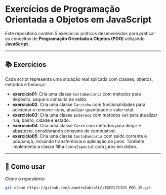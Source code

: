 # Exercícios de Programação Orientada a Objetos em JavaScript

Este repositório contém 5 exercícios práticos desenvolvidos para praticar os conceitos de **Programação Orientada a Objetos (POO)** utilizando **JavaScript**.

---

## 📚 Exercícios

Cada script representa uma situação real aplicada com classes, objetos, métodos e herança:

- **exercicio01**: Cria uma classe `ContaBancaria` com métodos para depósito, saque e consulta de saldo.
- **exercicio02**: Cria uma classe `Carrinho` com funcionalidades para adicionar e remover itens, atualizar quantidade e valor total.
- **exercicio03**: Cria uma classe `Endereco` com métodos `set` para atualizar rua, bairro, cidade e estado.
- **exercicio04**: Cria uma classe `Carro` com métodos para dirigir e abastecer, considerando consumo de combustível.
- **exercicio05**: Cria uma classe `ContaBancaria` com saldo corrente e poupança, incluindo transferência e aplicação de juros. Também implementa a classe filha `ContaEspecial` com juros em dobro.

---

## 🚀 Como usar

Clone o repositório:

```bash
git clone https://github.com/LeandroCabralLC/EXERCICIOS_POO_JS.git
